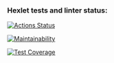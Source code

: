 ### Hexlet tests and linter status:
[![Actions Status](https://github.com/GilyanaBachaeva/java-project-71/actions/workflows/hexlet-check.yml/badge.svg)](https://github.com/GilyanaBachaeva/java-project-71/actions)

[![Maintainability](https://api.codeclimate.com/v1/badges/086c4e0ce3f9c247c3c9/maintainability)](https://codeclimate.com/github/GilyanaBachaeva/java-project-71/maintainability)

[![Test Coverage](https://api.codeclimate.com/v1/badges/086c4e0ce3f9c247c3c9/test_coverage)](https://codeclimate.com/github/GilyanaBachaeva/java-project-71/test_coverage)
